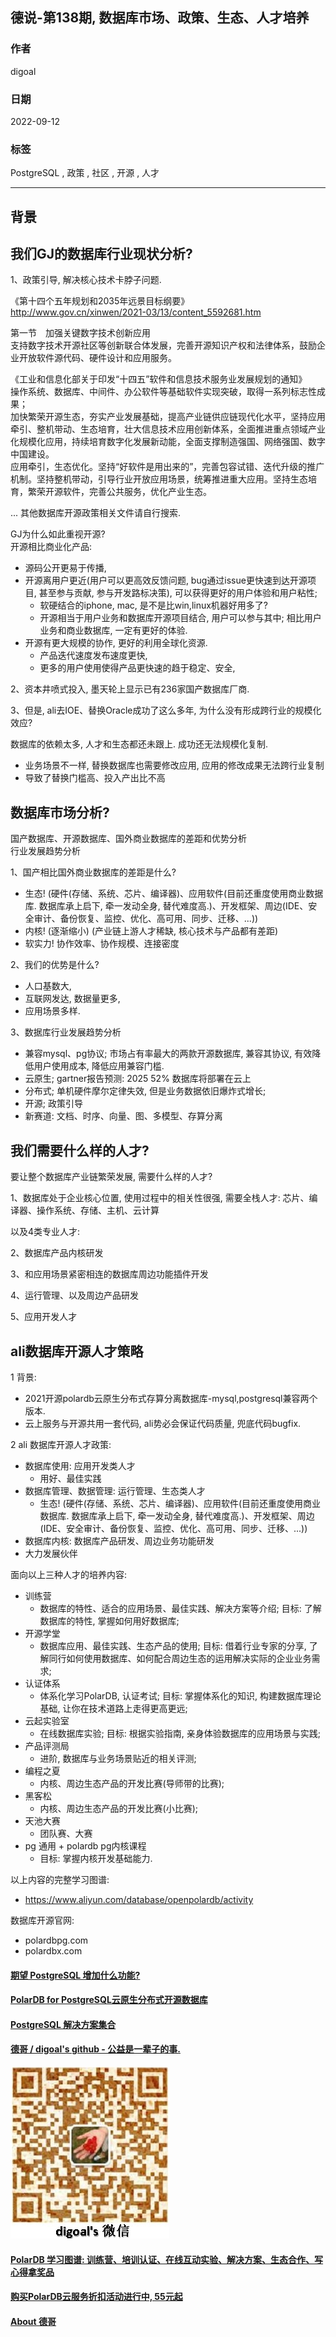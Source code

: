 ## 德说-第138期, 数据库市场、政策、生态、人才培养     
                                      
### 作者                                      
digoal                         
                                      
### 日期                                      
2022-09-12                                      
                                      
### 标签                                      
PostgreSQL , 政策 , 社区 , 开源 , 人才          
                          
----                                      
                                      
## 背景    
  
## 我们GJ的数据库行业现状分析?   
1、政策引导, 解决核心技术卡脖子问题.    
  
《第十四个五年规划和2035年远景目标纲要》  
http://www.gov.cn/xinwen/2021-03/13/content_5592681.htm  
  
第一节　加强关键数字技术创新应用  
支持数字技术开源社区等创新联合体发展，完善开源知识产权和法律体系，鼓励企业开放软件源代码、硬件设计和应用服务。  
  
《工业和信息化部关于印发“十四五”软件和信息技术服务业发展规划的通知》  
操作系统、数据库、中间件、办公软件等基础软件实现突破，取得一系列标志性成果；  
加快繁荣开源生态，夯实产业发展基础，提高产业链供应链现代化水平，坚持应用牵引、整机带动、生态培育，壮大信息技术应用创新体系，全面推进重点领域产业化规模化应用，持续培育数字化发展新动能，全面支撑制造强国、网络强国、数字中国建设。  
应用牵引，生态优化。坚持“好软件是用出来的”，完善包容试错、迭代升级的推广机制。坚持整机带动，引导行业开放应用场景，统筹推进重大应用。坚持生态培育，繁荣开源软件，完善公共服务，优化产业生态。   
  
... 其他数据库开源政策相关文件请自行搜索.    
  
GJ为什么如此重视开源?   
开源相比商业化产品:    
- 源码公开更易于传播,   
- 开源离用户更近(用户可以更高效反馈问题, bug通过issue更快速到达开源项目, 甚至参与贡献, 参与开发路标决策), 可以获得更好的用户体验和用户粘性;  
    - 软硬结合的iphone, mac, 是不是比win,linux机器好用多了?  
    - 开源相当于用户业务和数据库开源项目结合, 用户可以参与其中; 相比用户业务和商业数据库, 一定有更好的体验.   
- 开源有更大规模的协作, 更好的利用全球化资源.    
    - 产品迭代速度发布速度更快,   
    - 更多的用户使用使得产品更快速的趋于稳定、安全,   
  
2、资本井喷式投入, 墨天轮上显示已有236家国产数据库厂商.   
  
3、但是, ali去IOE、替换Oracle成功了这么多年, 为什么没有形成跨行业的规模化效应?   
  
数据库的依赖太多, 人才和生态都还未跟上. 成功还无法规模化复制.   
- 业务场景不一样, 替换数据库也需要修改应用, 应用的修改成果无法跨行业复制  
- 导致了替换门槛高、投入产出比不高  
  
  
## 数据库市场分析?   
国产数据库、开源数据库、国外商业数据库的差距和优势分析  
行业发展趋势分析  
  
1、国产相比国外商业数据库的差距是什么?   
- 生态! (硬件(存储、系统、芯片、编译器)、应用软件(目前还重度使用商业数据库. 数据库承上启下, 牵一发动全身, 替代难度高.)、开发框架、周边(IDE、安全审计、备份恢复、监控、优化、高可用、同步、迁移、...))   
- 内核! (逐渐缩小) (产业链上游人才稀缺, 核心技术与产品都有差距)  
- 软实力! 协作效率、协作规模、连接密度      
  
2、我们的优势是什么?   
- 人口基数大,   
- 互联网发达, 数据量更多,   
- 应用场景多样.   
  
3、数据库行业发展趋势分析   
- 兼容mysql、pg协议; 市场占有率最大的两款开源数据库, 兼容其协议, 有效降低用户使用成本, 降低应用兼容门槛.   
- 云原生; gartner报告预测: 2025 52% 数据库将部署在云上  
- 分布式; 单机硬件摩尔定律失效, 但是业务数据依旧爆炸式增长;  
- 开源; 政策引导  
- 新赛道: 文档、时序、向量、图、多模型、存算分离  
  
## 我们需要什么样的人才?   
要让整个数据库产业链繁荣发展, 需要什么样的人才?    
  
1、数据库处于企业核心位置, 使用过程中的相关性很强, 需要全栈人才: 芯片、编译器、操作系统、存储、主机、云计算   
  
以及4类专业人才:  
  
2、数据库产品内核研发  
  
3、和应用场景紧密相连的数据库周边功能插件开发  
  
4、运行管理、以及周边产品研发  
  
5、应用开发人才  
  
## ali数据库开源人才策略   
1 背景:  
- 2021开源polardb云原生分布式存算分离数据库-mysql,postgresql兼容两个版本.  
- 云上服务与开源共用一套代码, ali势必会保证代码质量, 兜底代码bugfix.    
  
2 ali 数据库开源人才政策:   
- 数据库使用: 应用开发类人才  
    - 用好、最佳实践   
- 数据库管理、数据管理: 运行管理、生态类人才  
    - 生态! (硬件(存储、系统、芯片、编译器)、应用软件(目前还重度使用商业数据库. 数据库承上启下, 牵一发动全身, 替代难度高.)、开发框架、周边(IDE、安全审计、备份恢复、监控、优化、高可用、同步、迁移、...))   
- 数据库内核: 数据库产品研发、周边业务功能研发  
- 大力发展伙伴   
  
面向以上三种人才的培养内容:   
- 训练营  
    - 数据库的特性、适合的应用场景、最佳实践、解决方案等介绍; 目标: 了解数据库的特性, 掌握如何用好数据库;    
- 开源学堂  
    - 数据库应用、最佳实践、生态产品的使用; 目标: 借着行业专家的分享, 了解同行如何使用数据库、如何配合周边生态的运用解决实际的企业业务需求;    
- 认证体系  
    - 体系化学习PolarDB, 认证考试;  目标: 掌握体系化的知识, 构建数据库理论基础, 让你在技术道路上走得更高更远; 
- 云起实验室  
    - 在线数据库实验; 目标: 根据实验指南, 亲身体验数据库的应用场景与实践;  
- 产品评测局  
    - 进阶, 数据库与业务场景贴近的相关评测;
- 编程之夏  
    - 内核、周边生态产品的开发比赛(导师带的比赛);
- 黑客松  
    - 内核、周边生态产品的开发比赛(小比赛);
- 天池大赛  
    - 团队赛、大赛
- pg 通用 + polardb pg内核课程
    - 目标: 掌握内核开发基础能力.   
  
以上内容的完整学习图谱:   
- https://www.aliyun.com/database/openpolardb/activity  
  
数据库开源官网:   
- polardbpg.com  
- polardbx.com  
  
  
  
#### [期望 PostgreSQL 增加什么功能?](https://github.com/digoal/blog/issues/76 "269ac3d1c492e938c0191101c7238216")
  
  
#### [PolarDB for PostgreSQL云原生分布式开源数据库](https://github.com/ApsaraDB/PolarDB-for-PostgreSQL "57258f76c37864c6e6d23383d05714ea")
  
  
#### [PostgreSQL 解决方案集合](https://yq.aliyun.com/topic/118 "40cff096e9ed7122c512b35d8561d9c8")
  
  
#### [德哥 / digoal's github - 公益是一辈子的事.](https://github.com/digoal/blog/blob/master/README.md "22709685feb7cab07d30f30387f0a9ae")
  
  
![digoal's wechat](../pic/digoal_weixin.jpg "f7ad92eeba24523fd47a6e1a0e691b59")
  
  
#### [PolarDB 学习图谱: 训练营、培训认证、在线互动实验、解决方案、生态合作、写心得拿奖品](https://www.aliyun.com/database/openpolardb/activity "8642f60e04ed0c814bf9cb9677976bd4")
  
  
#### [购买PolarDB云服务折扣活动进行中, 55元起](https://www.aliyun.com/activity/new/polardb-yunparter?userCode=bsb3t4al "e0495c413bedacabb75ff1e880be465a")
  
  
#### [About 德哥](https://github.com/digoal/blog/blob/master/me/readme.md "a37735981e7704886ffd590565582dd0")
  
